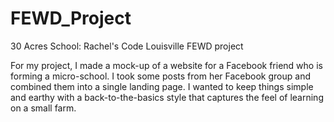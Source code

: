 # FEWD_Project
30 Acres School: Rachel's Code Louisville FEWD project

For my project, I made a mock-up of a website for a Facebook friend who is forming a micro-school. I took some posts from her Facebook group and combined them into a single landing page. I wanted to keep things simple and earthy with a back-to-the-basics style that captures the feel of learning on a small farm.
